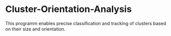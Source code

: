 # Cluster-Orientation-Analysis
 This programm enables precise classiﬁcation and tracking of clusters based on their size and orientation.
